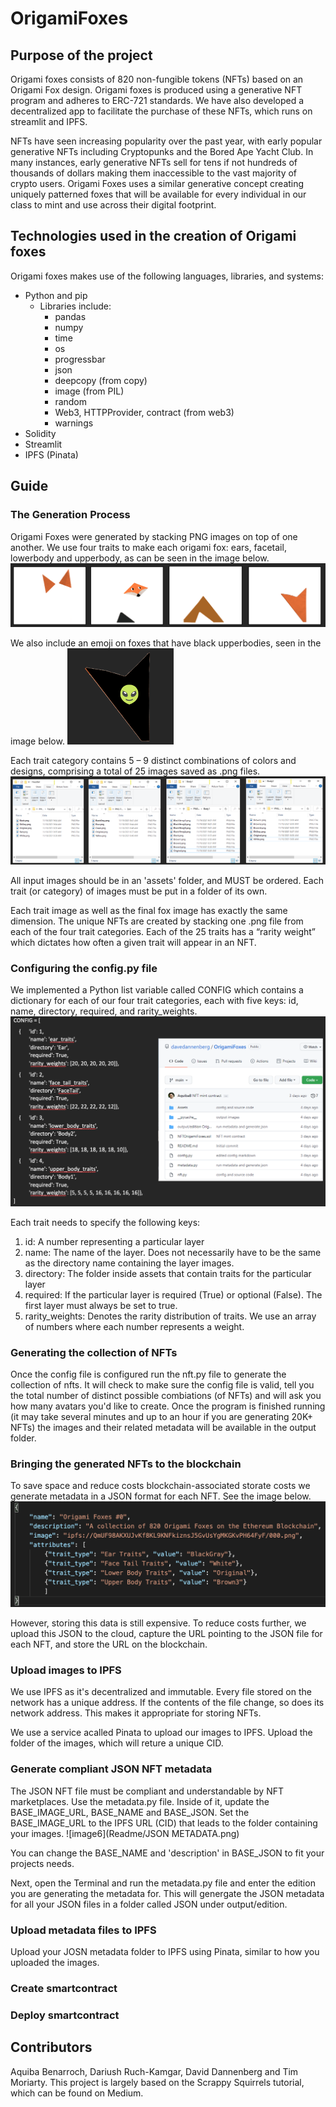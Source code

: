 # OrigamiFoxes
## Purpose of the project
Origami foxes consists of 820 non-fungible tokens (NFTs) based on an Origami Fox design. Origami foxes is produced using a generative NFT program and adheres to ERC-721 standards. We have also developed a decentralized app to facilitate the purchase of these NFTs, which runs on streamlit and IPFS. 

NFTs have seen increasing popularity over the past year, with early popular generative NFTs including Cryptopunks and the Bored Ape Yacht Club. In many instances, early generative NFTs sell for tens if not hundreds of thousands of dollars making them inaccessible to the vast majority of crypto users. Origami Foxes uses a similar generative concept creating uniquely patterned foxes that will be available for every individual in our class to mint and use across their digital footprint.

## Technologies used in the creation of Origami foxes
Origami foxes makes use of the following languages, libraries, and systems:
- Python and pip
    - Libraries include:
        - pandas
        - numpy
        - time
        - os
        - progressbar
        - json
        - deepcopy (from copy)
        - image (from PIL)
        - random
        - Web3, HTTPProvider, contract (from web3)
        - warnings
- Solidity
- Streamlit
- IPFS (Pinata)


## Guide
### The Generation Process
Origami Foxes were generated by stacking PNG images on top of one another. We use four traits to make each origami fox: ears, facetail, lowerbody and upperbody, as can be seen in the image below. 
![image1](Readme/Traits.png)

We also include an emoji on foxes that have black upperbodies, seen in the image below.
![image2](Readme/Emoji.png)

Each trait category contains 5 – 9 distinct combinations of colors and designs, comprising a total of 25 images saved as .png files.
![image3](Readme/Trait_folders.png)

All input images should be in an 'assets' folder, and MUST be ordered. Each trait (or category) of images must be put in a folder of its own.

Each trait image as well as the final fox image has exactly the same dimension. The unique NFTs are created by stacking one .png file from each of the four trait categories. Each of the 25 traits has a “rarity weight” which dictates how often a given trait will appear in an NFT. 

### Configuring the config.py file
We implemented a Python list variable called CONFIG which contains a dictionary for each of our four trait categories, each with five keys: id, name, directory, required, and rarity_weights. 
![image4](Readme/config.png)

Each trait needs to specify the following keys:
1. id: A number representing a particular layer
2. name: The name of the layer. Does not necessarily have to be the same as the directory name containing the layer images.
3. directory: The folder inside assets that contain traits for the particular layer
4. required: If the particular layer is required (True) or optional (False). The first layer must always be set to true.
5. rarity_weights: Denotes the rarity distribution of traits. We use an array of numbers where each number represents a weight. 

### Generating the collection of NFTs
Once the config file is configured run the nft.py file to generate the collection of nfts. It will check to make sure the config file is valid, tell you the total number of distinct possible combiations (of NFTs) and will ask you how many avatars you'd like to create. Once the program is finished running (it may take several minutes and up to an hour if you are generating 20K+ NFTs) the images and their related metadata will be available in the output folder. 


### Bringing the generated NFTs to the blockchain
To save space and reduce costs blockchain-associated storate costs we generate metadata in a JSON format for each NFT. See the image below.
![image5](Readme/JSON.png)

However, storing this data is still expensive. To reduce costs further, we upload this JSON to the cloud, capture the URL pointing to the JSON file for each NFT, and store the URL on the blockchain. 

### Upload images to IPFS
We use IPFS as it's decentralized and immutable. Every file stored on the network has a unique address. If the contents of the file change, so does its network address. This makes it appropriate for storing NFTs. 

We use a service acalled Pinata to upload our images to IPFS. Upload the folder of the images, which will reture a unique CID. 

### Generate compliant JSON NFT metadata
The JSON NFT file must be compliant and understandable by NFT marketplaces. Use the metadata.py file. Inside of it, update the BASE_IMAGE_URL, BASE_NAME and BASE_JSON. Set the BASE_IMAGE_URL to the IPFS URL (CID) that leads to the folder containing your images. 
![image6](Readme/JSON METADATA.png)

You can change the BASE_NAME and 'description' in BASE_JSON to fit your projects needs.

Next, open the Terminal and run the metadata.py file and enter the edition you are generating the metadata for. This will genergate the JSON metadata for all your JSON files in a folder called JSON under output/edition.

### Upload metadata files to IPFS
Upload your JOSN metadata folder to IPFS using Pinata, similar to how you uploaded the images.

### Create smartcontract

### Deploy smartcontract

## Contributors
Aquiba Benarroch, Dariush Ruch-Kamgar, David Dannenberg and Tim Moriarty. This project is largely based on the Scrappy Squirrels tutorial, which can be found on Medium. 